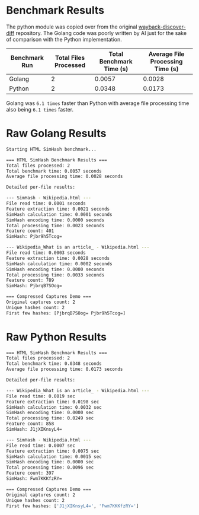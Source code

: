 # Benchmark Results

The python module was copied over from the original [wayback-discover-diff](https://github.com/internetarchive/wayback-discover-diff) repository.
The Golang code was poorly written by AI just for the sake of comparison with the Python implementation.

| Benchmark Run | Total Files Processed | Total Benchmark Time (s) | Average File Processing Time (s) |
|--------------|----------------------|-------------------------|--------------------------------|
| Golang       | 2                    | 0.0057                  | 0.0028                         |
| Python       | 2                    | 0.0348                  | 0.0173                         |

Golang was `6.1 times` faster than Python with average file processing time also being `6.1 times` faster.

# Raw Golang Results

```bash
Starting HTML SimHash benchmark...

=== HTML SimHash Benchmark Results ===
Total files processed: 2
Total benchmark time: 0.0057 seconds
Average file processing time: 0.0028 seconds

Detailed per-file results:

--- SimHash - Wikipedia.html ---
File read time: 0.0001 seconds
Feature extraction time: 0.0021 seconds
SimHash calculation time: 0.0001 seconds
SimHash encoding time: 0.0000 seconds
Total processing time: 0.0023 seconds
Feature count: 401
SimHash: Pjbr9h5Tcog=

--- Wikipedia_What is an article_ - Wikipedia.html ---
File read time: 0.0003 seconds
Feature extraction time: 0.0028 seconds
SimHash calculation time: 0.0002 seconds
SimHash encoding time: 0.0000 seconds
Total processing time: 0.0033 seconds
Feature count: 789
SimHash: PjbrqB7SOog=

=== Compressed Captures Demo ===
Original captures count: 2
Unique hashes count: 2
First few hashes: [PjbrqB7SOog= Pjbr9h5Tcog=]
```

# Raw Python Results
```bash
=== HTML SimHash Benchmark Results ===
Total files processed: 2
Total benchmark time: 0.0348 seconds
Average file processing time: 0.0173 seconds

Detailed per-file results:

--- Wikipedia_What is an article_ - Wikipedia.html ---
File read time: 0.0019 sec
Feature extraction time: 0.0198 sec
SimHash calculation time: 0.0032 sec
SimHash encoding time: 0.0000 sec
Total processing time: 0.0249 sec
Feature count: 858
SimHash: J1jXIKnsyL4=

--- SimHash - Wikipedia.html ---
File read time: 0.0007 sec
Feature extraction time: 0.0075 sec
SimHash calculation time: 0.0015 sec
SimHash encoding time: 0.0000 sec
Total processing time: 0.0096 sec
Feature count: 397
SimHash: Fwm7KKKfzRY=

=== Compressed Captures Demo ===
Original captures count: 2
Unique hashes count: 2
First few hashes: ['J1jXIKnsyL4=', 'Fwm7KKKfzRY=']
```
